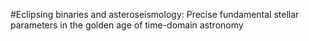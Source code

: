 #Eclipsing binaries and asteroseismology: Precise fundamental stellar parameters in the golden age of time-domain astronomy

